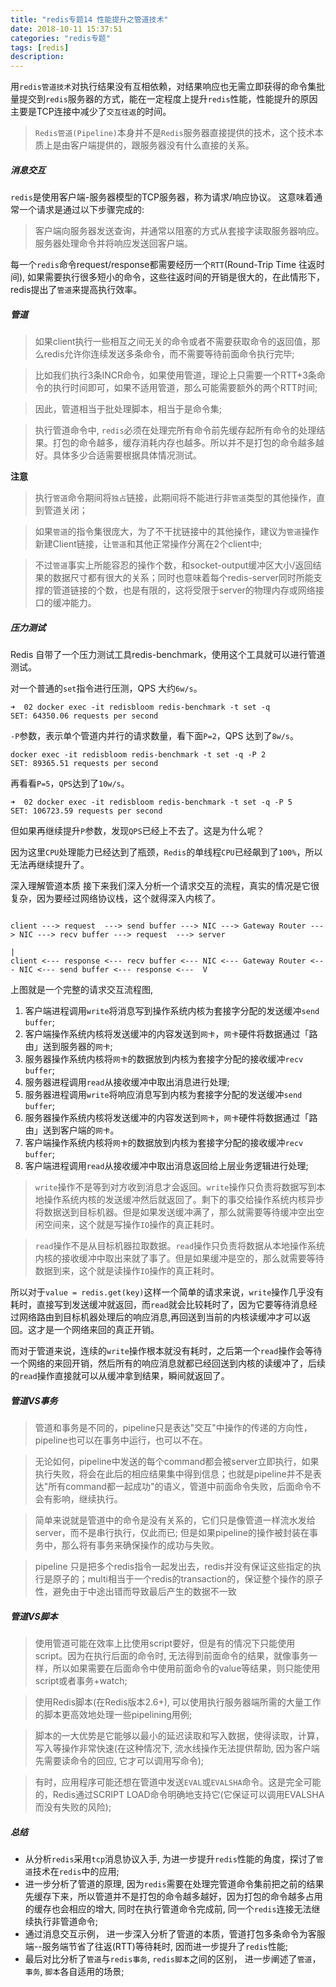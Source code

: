 ```yaml
---
title: "redis专题14 性能提升之管道技术"
date: 2018-10-11 15:37:51
categories: "redis专题"
tags: [redis]
description:
---
```

用`redis管道技术`对执行结果没有互相依赖，对结果响应也无需立即获得的命令集批量提交到`redis`服务器的方式，能在一定程度上提升`redis`性能，性能提升的原因主要是TCP连接中减少了`交互往返`的时间。
<!--more-->

> `Redis管道(Pipeline)`本身并不是`Redis`服务器直接提供的技术，这个技术本质上是由客户端提供的，跟服务器没有什么直接的关系。

##### 消息交互
`redis`是使用客户端-服务器模型的TCP服务器，称为请求/响应协议。
这意味着通常一个请求是通过以下步骤完成的:
> 客户端向服务器发送查询，并通常以阻塞的方式从套接字读取服务器响应。
> 服务器处理命令并将响应发送回客户端。

每一个`redis`命令request/response都需要经历一个`RTT`(Round-Trip Time 往返时间), 如果需要执行很多短小的命令，这些往返时间的开销是很大的，在此情形下，redis提出了`管道`来提高执行效率。

##### 管道
> 如果client执行一些相互之间无关的命令或者不需要获取命令的返回值，那么redis允许你连续发送多条命令，而不需要等待前面命令执行完毕;

> 比如我们执行3条INCR命令，如果使用管道，理论上只需要一个RTT+3条命令的执行时间即可，如果不适用管道，那么可能需要额外的两个RTT时间;

> 因此，管道相当于批处理脚本，相当于是命令集;

> 执行管道命令中, `redis`必须在处理完所有命令前先缓存起所有命令的处理结果。打包的命令越多，缓存消耗内存也越多。所以并不是打包的命令越多越好。具体多少合适需要根据具体情况测试。

**注意**
> 执行`管道`命令期间将`独占`链接，此期间将不能进行非`管道`类型的其他操作，直到管道关闭；

> 如果`管道`的指令集很庞大，为了不干扰链接中的其他操作，建议为`管道`操作新建Client链接，让`管道`和其他正常操作分离在2个client中; 

> 不过`管道`事实上所能容忍的操作个数，和socket-output缓冲区大小/返回结果的数据尺寸都有很大的关系；同时也意味着每个redis-server同时所能支撑的管道链接的个数，也是有限的，这将受限于server的物理内存或网络接口的缓冲能力。

##### 压力测试
Redis 自带了一个压力测试工具redis-benchmark，使用这个工具就可以进行管道测试。

对一个普通的`set`指令进行压测，QPS 大约`6w/s`。
```shell
➜  02 docker exec -it redisbloom redis-benchmark -t set -q
SET: 64350.06 requests per second
```

`-P`参数，表示单个管道内并行的请求数量，看下面`P=2`，QPS 达到了`8w/s`。

```shell
docker exec -it redisbloom redis-benchmark -t set -q -P 2
SET: 89365.51 requests per second
```
再看看`P=5`，`QPS`达到了`10w/s`。
```shell
➜  02 docker exec -it redisbloom redis-benchmark -t set -q -P 5
SET: 106723.59 requests per second
```
但如果再继续提升`P`参数，发现`QPS`已经上不去了。这是为什么呢？

因为这里`CPU`处理能力已经达到了瓶颈，`Redis`的单线程`CPU`已经飙到了`100%`，所以无法再继续提升了。

深入理解管道本质
接下来我们深入分析一个请求交互的流程，真实的情况是它很复杂，因为要经过网络协议栈，这个就得深入内核了。
```shell

client ---> request  ---> send buffer ---> NIC ---> Gateway Router ---> NIC ---> recv buffer ---> request  ---> server 
                                                                                                                 |
client <--- response <--- recv buffer <--- NIC <--- Gateway Router <--- NIC <--- send buffer <--- response <---  V																																																				 
```
上图就是一个完整的请求交互流程图,
1. 客户端进程调用`write`将消息写到操作系统内核为套接字分配的发送缓冲`send buffer`;
2. 客户端操作系统内核将发送缓冲的内容发送到`网卡`，`网卡`硬件将数据通过「路由」送到服务器的`网卡`;
3. 服务器操作系统内核将`网卡`的数据放到内核为套接字分配的接收缓冲`recv buffer`;
4. 服务器进程调用`read`从接收缓冲中取出消息进行处理;
5. 服务器进程调用`write`将响应消息写到内核为套接字分配的发送缓冲`send buffer`;
6. 服务器操作系统内核将发送缓冲的内容发送到`网卡`，`网卡`硬件将数据通过「路由」送到客户端的`网卡`。
7. 客户端操作系统内核将`网卡`的数据放到内核为套接字分配的接收缓冲`recv buffer`;
8. 客户端进程调用`read`从接收缓冲中取出消息返回给上层业务逻辑进行处理;

> `write`操作不是等到对方收到消息才会返回。`write`操作只负责将数据写到本地操作系统内核的发送缓冲然后就返回了。剩下的事交给操作系统内核异步将数据送到目标机器。但是如果发送缓冲满了，那么就需要等待缓冲空出空闲空间来，这个就是写操作`IO`操作的真正耗时。

> `read`操作不是从目标机器拉取数据。`read`操作只负责将数据从本地操作系统内核的接收缓冲中取出来就了事了。但是如果缓冲是空的，那么就需要等待数据到来，这个就是读操作`IO`操作的真正耗时。

所以对于`value = redis.get(key)`这样一个简单的请求来说，`write`操作几乎没有耗时，直接写到发送缓冲就返回，而`read`就会比较耗时了，因为它要等待消息经过网络路由到目标机器处理后的响应消息,再回送到当前的内核读缓冲才可以返回。这才是一个网络来回的真正开销。

而对于管道来说，连续的`write`操作根本就没有耗时，之后第一个`read`操作会等待一个网络的来回开销，然后所有的响应消息就都已经回送到内核的读缓冲了，后续的`read`操作直接就可以从缓冲拿到结果，瞬间就返回了。

##### 管道VS事务
> 管道和事务是不同的，pipeline只是表达"交互"中操作的传递的方向性，pipeline也可以在事务中运行，也可以不在。

> 无论如何，pipeline中发送的每个command都会被server立即执行，如果执行失败，将会在此后的相应结果集中得到信息；也就是pipeline并不是表达"所有command都一起成功"的语义，管道中前面命令失败，后面命令不会有影响，继续执行。

> 简单来说就是管道中的命令是没有关系的，它们只是像管道一样流水发给server，而不是串行执行，仅此而已; 但是如果pipeline的操作被封装在事务中，那么将有事务来确保操作的成功与失败。

> pipeline 只是把多个redis指令一起发出去，redis并没有保证这些指定的执行是原子的；multi相当于一个redis的transaction的，保证整个操作的原子性，避免由于中途出错而导致最后产生的数据不一致

##### 管道VS脚本

> 使用管道可能在效率上比使用script要好，但是有的情况下只能使用script。因为在执行后面的命令时, 无法得到前面命令的结果，就像事务一样，所以如果需要在后面命令中使用前面命令的value等结果，则只能使用script或者事务+watch;

> 使用Redis脚本(在Redis版本2.6+), 可以使用执行服务器端所需的大量工作的脚本更高效地处理一些pipelining用例;

> 脚本的一大优势是它能够以最小的延迟读取和写入数据，使得读取，计算，写入等操作非常快速(在这种情况下, 流水线操作无法提供帮助, 因为客户端先需要读命令的回应, 它才可以调用写命令);

> 有时，应用程序可能还想在管道中发送`EVAL`或`EVALSHA`命令。这是完全可能的，Redis通过SCRIPT LOAD命令明确地支持它(它保证可以调用EVALSHA而没有失败的风险);


##### 总结
- 从分析`redis`采用`tcp`消息协议入手, 为进一步提升`redis`性能的角度，探讨了`管道`技术在`redis`中的应用;  
- 进一步分析了管道的原理, 因为`redis`需要在处理完管道命令集前把之前的结果先缓存下来，所以管道并不是打包的命令越多越好，因为打包的命令越多占用的缓存也会相应的增大, 同时在执行管道命令完成前, 同一个`redis`连接无法继续执行非管道命令;
- 通过消息交互示例， 进一步深入分析了管道的本质，管道打包多条命令为客服端--服务端节省了往返(RTT)等待耗时, 因而进一步提升了`redis`性能;
- 最后对比分析了`管道`与`redis事务`, `redis脚本`之间的区别， 进一步阐述了`管道`，`事务`, `脚本`各自适用的场景;

